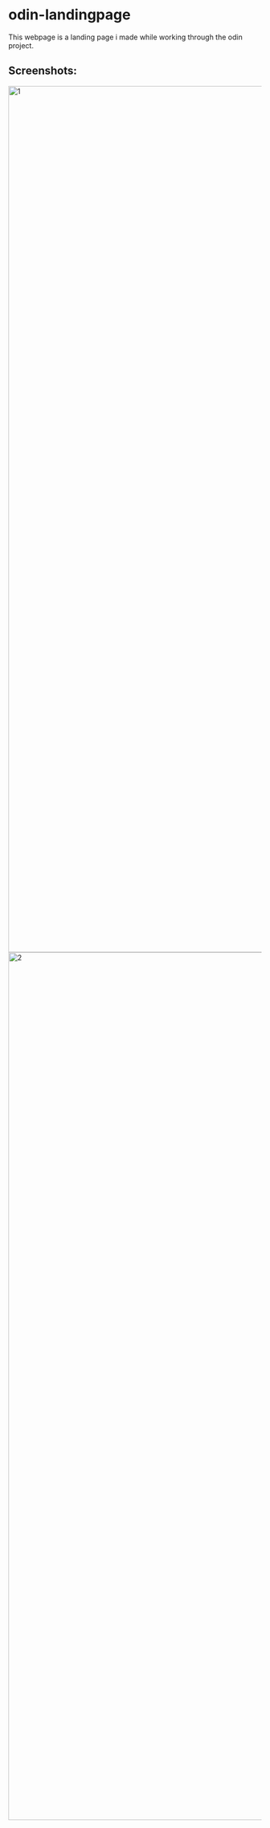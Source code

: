 # odin-landingpage

This webpage is a landing page i made while working through the odin project.

## Screenshots:
<img width="1725" alt="1" src="https://user-images.githubusercontent.com/104451011/216082067-472e2959-aea4-4710-ba3f-7337d94b9399.png"><img width="1728" alt="2" src="https://user-images.githubusercontent.com/104451011/216082126-29d25a04-d4f1-4d7d-90f4-fe87227ae1eb.png">

